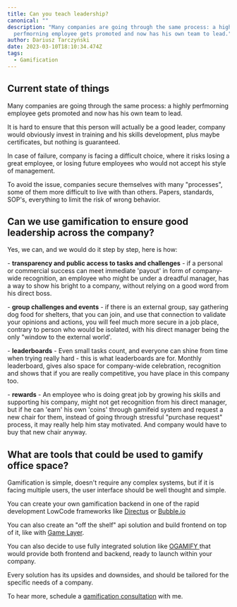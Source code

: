 ```yaml
---
title: Can you teach leadership?
canonical: ""
description: "M﻿any companies are going through the same process: a highly
  perfmorning employee gets promoted and now has his own team to lead."
author: Dariusz Tarczyński
date: 2023-03-10T18:10:34.474Z
tags:
  - Gamification
---
```

## C﻿urrent state of things

M﻿any companies are going through the same process: a highly perfmorning employee gets promoted and now has his own team to lead.

I﻿t is hard to ensure that this person will actually be a good leader, company would obviously invest in training and his skills development, plus maybe certificates, but nothing is guaranteed.

I﻿n case of failure, company is facing a difficult choice, where it risks losing a great employee, or losing future employees who would not accept his style of management.

T﻿o avoid the issue, companies secure themselves with many "processes", some of them more difficult to live with than others. Papers, standards, SOP's, everything to limit the risk of wrong behavior.

## C﻿an we use gamification to ensure good leadership across the company?

Y﻿es, we can, and we would do it step by step, here is how:

\-﻿ **transparency and public access to tasks and challenges** - if a personal or commercial success can meet immediate 'payout' in form of company-wide recognition, an employee who might be under a dreadful manager, has a way to show his bright to a company, without relying on a good word from his direct boss.

\-﻿ **group challenges and events** - if there is an external group, say gathering dog food for shelters, that you can join, and use that connection to validate your opinions and actions, you will feel much more secure in a job place, contrary to person who would be isolated, with his direct manager being the only "window to the external world'.

\-﻿ **leaderboards** - Even small tasks count, and everyone can shine from time when trying really hard - this is what leaderboards are for. Monthly leaderboard, gives also space for company-wide celebration, recognition and shows that if you are really competitive, you have place in this company too.

\-﻿ **rewards** - An employee who is doing great job by growing his skills and supporting his company, might not get recognition from his direct manager, but if he can 'earn' his own 'coins' through gamifeid system and request a new chair for them, instead of going through stressful "purchase request" process, it may really help him stay motivated. And company would have to buy that new chair anyway.

## W﻿hat are tools that could be used to gamify office space?

G﻿amification is simple, doesn't require any complex systems, but if it is facing multiple users, the user interface should be well thought and simple.

Y﻿ou can create your own gamification backend in one of the rapid development LowCode frameworks like [Directus](https://directus.io/) or [Bubble.io](https://bubble.io/)

Y﻿ou can also create an "off the shelf" api solution and build frontend on top of it, like with [Game Layer](https://gamelayer.co).

Y﻿ou can also decide to use fully integrated solution like [OGAMIFY ](https://ogamify.com)that would provide both frontend and backend, ready to launch within your company. 

E﻿very solution has its upsides and downsides, and should be tailored for the specific needs of a company.

T﻿o hear more, schedule a [gamification consultation](/gamification-consulting.html) with me.